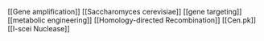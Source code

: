[[Gene amplification]]
[[Saccharomyces cerevisiae]]
[[gene targeting]]
[[metabolic engineering]]
[[Homology-directed Recombination]]
[[Cen.pk]]
[[I-scei Nuclease]]

